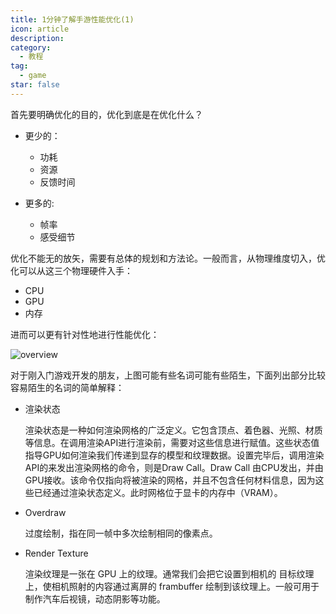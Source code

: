 ```yaml
---
title: 1分钟了解手游性能优化(1)
icon: article
description: 
category:
  - 教程
tag:
  - game
star: false
---
```


首先要明确优化的目的，优化到底是在优化什么？

- 更少的： 

  - 功耗
  - 资源
  - 反馈时间

- 更多的:
  
  - 帧率
  - 感受细节


优化不能无的放矢，需要有总体的规划和方法论。一般而言，从物理维度切入，优化可以从这三个物理硬件入手：

- CPU
- GPU
- 内存

进而可以更有针对性地进行性能优化：

![overview](/assets/images/mobile-game-opt/overview.png)

对于刚入门游戏开发的朋友，上图可能有些名词可能有些陌生，下面列出部分比较容易陌生的名词的简单解释：

- 渲染状态
  
  渲染状态是一种如何渲染网格的广泛定义。它包含顶点、着色器、光照、材质等信息。在调用渲染API进行渲染前，需要对这些信息进行赋值。这些状态值指导GPU如何渲染我们传递到显存的模型和纹理数据。设置完毕后，调用渲染API的来发出渲染网格的命令，则是Draw Call。Draw Call 由CPU发出，并由GPU接收。该命令仅指向将被渲染的网格，并且不包含任何材料信息，因为这些已经通过渲染状态定义。此时网格位于显卡的内存中（VRAM）。

- Overdraw
    
  过度绘制，指在同一帧中多次绘制相同的像素点。

- Render Texture

  渲染纹理是一张在 GPU 上的纹理。通常我们会把它设置到相机的 目标纹理 上，使相机照射的内容通过离屏的 frambuffer 绘制到该纹理上。一般可用于制作汽车后视镜，动态阴影等功能。
